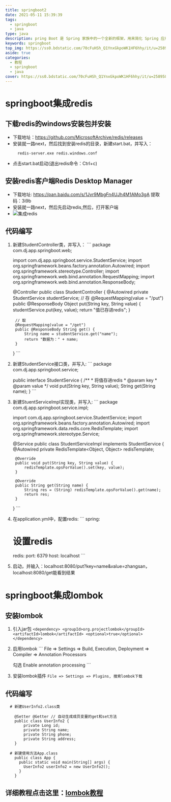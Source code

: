 ```yaml
---
title: springboot2
date: 2021-05-11 15:39:39
tags:
  - springboot
  - java
type: java                                                                         # 标签、分类和友情链接三個页面需要配置(必填)
description: pring Boot 是 Spring 家族中的一个全新的框架，用来简化 Spring 应用程序的创建和开发过程                   # 描述
keywords: springboot                                                                       # 关键词，便于搜索
top_img: https://ss0.bdstatic.com/70cFuHSh_Q1YnxGkpoWK1HF6hhy/it/u=2589588367,2632593097&fm=26&gp=0.jpg             # 文章的顶部图片
aside: true                                                                         # 展示文章侧边栏(默认为true)
categories: 
  - 教程
  - springboot                                                                # 文章标签
  - java
cover: https://ss0.bdstatic.com/70cFuHSh_Q1YnxGkpoWK1HF6hhy/it/u=2589588367,2632593097&fm=26&gp=0.jpg                 # 文章的缩略图（用在首页）
---
```


# springboot集成redis
## 下载redis的windows安装包并安装
  * 下载地址：https://github.com/MicrosoftArchive/redis/releases
  * 安装就一路next，然后找到安装redis的目录，新建start.bat，并写入：
    ```
      redis-server.exe redis.windows.conf
    ```
  * 点击start.bat启动(退出redis命令：Ctrl+c)

## 安装redis客户端Redis Desktop Manager
  * 下载地址: https://pan.baidu.com/s/1Jvr9MbgFn4UJh4M1AMo3gA 提取码：3i9b
  * 安装就一路next，然后先启动redis,然后，打开客户端
  * ![集成redis](/images/springboot/创建redis.jpg)

## 代码编写
  1. 新建StudentController类，并写入：
    ```
      package com.dj.app.springboot.web;

      import com.dj.app.springboot.service.StudentService;
      import org.springframework.beans.factory.annotation.Autowired;
      import org.springframework.stereotype.Controller;
      import org.springframework.web.bind.annotation.RequestMapping;
      import org.springframework.web.bind.annotation.ResponseBody;

      @Controller
      public class StudentController {
          @Autowired
          private StudentService studentService;
          // 存
          @RequestMapping(value = "/put")
          public @ResponseBody Object put(String key, String value) {
              studentService.put(key, value);
              return "值已存进redis";
          }

          // 取
          @RequestMapping(value = "/get")
          public @ResponseBody String get() {
              String name = studentService.get("name");
              return "数据为：" + name;
          }
      }
    ```

  2. 新建StudentService接口类，并写入:
    ```
      package com.dj.app.springboot.service;

      public interface StudentService {
          /**
          * 将值存进redis
          * @param key
          * @param value
          */
          void put(String key, String value);
          String get(String name);
      }
    ```
  3. 新建StuentServiceImpl实现类，并写入:
    ```
      package com.dj.app.springboot.service.impl;

      import com.dj.app.springboot.service.StudentService;
      import org.springframework.beans.factory.annotation.Autowired;
      import org.springframework.data.redis.core.RedisTemplate;
      import org.springframework.stereotype.Service;

      @Service
      public class StudentServiceImpl implements StudentService {
          @Autowired
          private RedisTemplate<Object, Object> redisTemplate;

          @Override
          public void put(String key, String value) {
              redisTemplate.opsForValue().set(key, value);
          }

          @Override
          public String get(String name) {
              String res = (String) redisTemplate.opsForValue().get(name);
              return res;
          }
      }
    ```

  4. 在application.yml中，配置redis:
    ```
      spring:
      # 设置redis
      redis:
        port: 6379
        host: localhost
    ```
  5. 启动，并输入：localhost:8080/put?key=name&value=zhangsan，localhost:8080/get能看到结果

# springboot集成lombok
## 安装lombok
  1. 引入jar包
    ```
      <dependency>
        <groupId>org.projectlombok</groupId>
        <artifactId>lombok</artifactId>
        <optional>true</optional>
      </dependency>
    ```
  2. 启用lombok
    ```
      File => Settings => Build, Execution, Deployment => Compiler => Annotation Processors

      勾选 Enable annotation processing
    ```
  3. 安装lombok插件
    ```
      File => Settings => Plugins, 搜索lombok下载
    ```
## 代码编写
  ```
    # 新建UserInfo2.class类

      @Setter @Getter // 自动生成成员变量的get和set方法
      public class UserInfo2 {
          private Long id;
          private String name;
          private String phone;
          private String address;
      }

    # 新建使用方法App.class
      public class App {
        public static void main(String[] args) {
          UserInfo2 userInfo2 = new UserInfo2();
        }
      }
  ```
## 详细教程点击这里：[lombok教程](/source/_posts/lombok/lombok.md)
